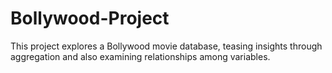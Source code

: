 # Bollywood-Project
This project explores a Bollywood movie database, teasing insights through aggregation and also examining relationships among variables.
